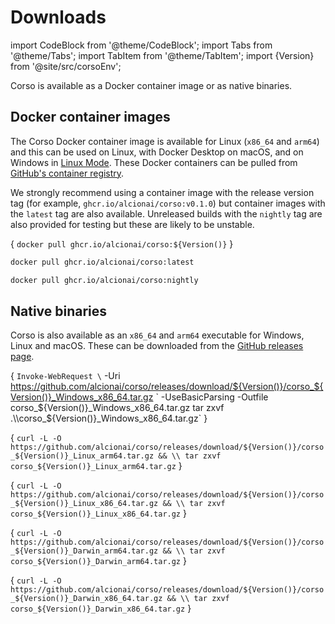 # Downloads

import CodeBlock from '@theme/CodeBlock';
import Tabs from '@theme/Tabs';
import TabItem from '@theme/TabItem';
import {Version} from '@site/src/corsoEnv';

Corso is available as a Docker container image or as native binaries.

## Docker container images

The Corso Docker container image is available for Linux (`x86_64` and `arm64`) and this can be used on Linux, with
Docker Desktop on macOS, and on Windows in
[Linux Mode](https://docs.microsoft.com/en-us/virtualization/windowscontainers/quick-start/quick-start-windows-10-linux).
These Docker containers can be pulled from [GitHub's container registry](https://github.com/alcionai/corso/pkgs/container/corso).

We strongly recommend using a container image with the release version tag (for example,
`ghcr.io/alcionai/corso:v0.1.0`) but container images with the `latest` tag are also available. Unreleased builds
with the `nightly` tag are also provided for testing but these are likely to be unstable.

<Tabs groupId="docker">
<TabItem value="release" label="Official Release">

  <CodeBlock language="bash">{
  `docker pull ghcr.io/alcionai/corso:${Version()}`
  }</CodeBlock>

</TabItem>
<TabItem value="latest" label="Latest">

   ```bash
   docker pull ghcr.io/alcionai/corso:latest
   ```

</TabItem>
<TabItem value="nightly" label="Nightly (Unstable)">

   ```bash
   docker pull ghcr.io/alcionai/corso:nightly
   ```

</TabItem>
</Tabs>

## Native binaries

Corso is also available as an `x86_64` and `arm64` executable for Windows, Linux and macOS. These can be downloaded from
the [GitHub releases page](https://github.com/alcionai/corso/releases).

<!-- vale Vale.Spelling = NO -->
<!-- markdownlint-disable MD034 -->

<Tabs groupId="download">
<TabItem value="win" label="Windows (Powershell)">

<CodeBlock language="powershell">{
`Invoke-WebRequest \`
  -Uri https://github.com/alcionai/corso/releases/download/${Version()}/corso_${Version()}_Windows_x86_64.tar.gz \`
  -UseBasicParsing -Outfile corso_${Version()}_Windows_x86_64.tar.gz
tar zxvf .\\corso_${Version()}_Windows_x86_64.tar.gz`
}</CodeBlock>

</TabItem>
<TabItem value="linux-arm" label="Linux - arm64">

<CodeBlock language="bash">{
`curl -L -O https://github.com/alcionai/corso/releases/download/${Version()}/corso_${Version()}_Linux_arm64.tar.gz && \\
  tar zxvf corso_${Version()}_Linux_arm64.tar.gz`
}</CodeBlock>

</TabItem>
<TabItem value="linux-x86-64" label="Linux - x86_64">

<CodeBlock language="bash">{
`curl -L -O https://github.com/alcionai/corso/releases/download/${Version()}/corso_${Version()}_Linux_x86_64.tar.gz && \\
  tar zxvf corso_${Version()}_Linux_x86_64.tar.gz`
}</CodeBlock>

</TabItem>
<TabItem value="macos-arm" label="macOS - arm64">

<CodeBlock language="bash">{
`curl -L -O https://github.com/alcionai/corso/releases/download/${Version()}/corso_${Version()}_Darwin_arm64.tar.gz && \\
  tar zxvf corso_${Version()}_Darwin_arm64.tar.gz`
}</CodeBlock>

</TabItem>
<TabItem value="macos-x86-64" label="macOS - x86_64">

<CodeBlock language="bash">{
`curl -L -O https://github.com/alcionai/corso/releases/download/${Version()}/corso_${Version()}_Darwin_x86_64.tar.gz && \\
  tar zxvf corso_${Version()}_Darwin_x86_64.tar.gz`
}</CodeBlock>

</TabItem>
</Tabs>

<!-- vale Vale.Spelling = YES -->
<!-- markdownlint-enable MD034 -->
